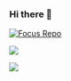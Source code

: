 ### Hi there 👋
[![Focus Repo](https://github-readme-stats.vercel.app/api/pin/?username=rodrick278&repo=rodrick278.github.io&show_owner=true&theme=material-palenight)](https://github.com/rodrick278/rodrick278.github.io)

![](https://github-readme-stats.vercel.app/api?username=rodrick278&theme=material-palenight)

<img align="center" src="https://github-readme-stats.anuraghazra1.vercel.app/api/top-langs/?username=rodrick278&layout=compact&theme=material-palenight" />

<!--
**rodrick278/rodrick278** is a ✨ _special_ ✨ repository because its `README.md` (this file) appears on your GitHub profile.

Here are some ideas to get you started:

- 🔭 I’m currently working on ...
- 🌱 I’m currently learning ...
- 👯 I’m looking to collaborate on ...
- 🤔 I’m looking for help with ...
- 💬 Ask me about ...
- 📫 How to reach me: ...
- 😄 Pronouns: ...
- ⚡ Fun fact: ...
-->
